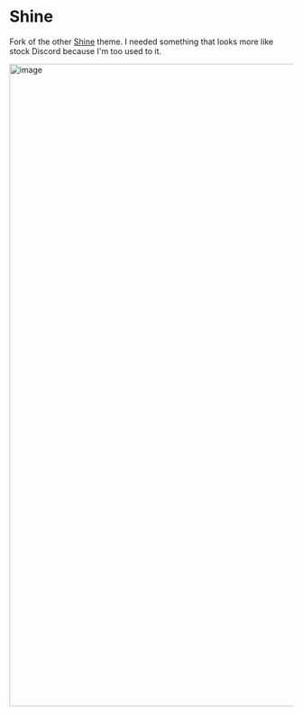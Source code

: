 # Shine
Fork of the other [Shine](https://github.com/Blade04208/shine) theme. I needed something that looks more like stock Discord because I'm too used to it.

<img width="2075" height="1140" alt="image" src="https://github.com/user-attachments/assets/7d2b6439-d7b2-4da5-b086-2d41efdf40af" />
